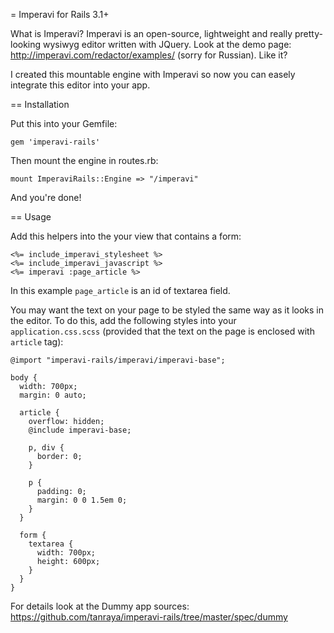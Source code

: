 = Imperavi for Rails 3.1+

What is Imperavi? Imperavi is an open-source, lightweight and really pretty-looking wysiwyg editor written with JQuery. Look at the demo page: http://imperavi.com/redactor/examples/ (sorry for Russian). Like it?

I created this mountable engine with Imperavi so now you can easely integrate this editor into your app.

== Installation

Put this into your Gemfile:

    gem 'imperavi-rails'

Then mount the engine in routes.rb:

    mount ImperaviRails::Engine => "/imperavi"

And you're done!

== Usage

Add this helpers into the your view that contains a form:

    <%= include_imperavi_stylesheet %>
    <%= include_imperavi_javascript %>
    <%= imperavi :page_article %>

In this example `page_article` is an id of textarea field.

You may want the text on your page to be styled the same way as it looks in the editor. To do this, add the following styles into your `application.css.scss` (provided that the text on the page is enclosed with `article` tag):

    @import "imperavi-rails/imperavi/imperavi-base";

    body {
      width: 700px;
      margin: 0 auto;

      article {
        overflow: hidden;
        @include imperavi-base;

        p, div {
          border: 0;
        }

        p {
          padding: 0;
          margin: 0 0 1.5em 0;
        }
      }

      form {
        textarea {
          width: 700px;
          height: 600px;
        }
      }
    }

For details look at the Dummy app sources: https://github.com/tanraya/imperavi-rails/tree/master/spec/dummy